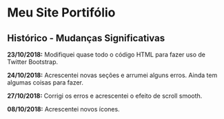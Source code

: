 # Meu Site Portifólio

## Histórico - Mudanças Significativas

**23/10/2018:** Modifiquei quase todo o código HTML para fazer uso de Twitter Bootstrap.

**24/10/2018:** Acrescentei novas seções e arrumei alguns erros. Ainda tem algumas coisas para fazer.

**27/10/2018:** Corrigi os erros e acrescentei o efeito de scroll smooth.

**08/10/2018:** Acrescentei novos ícones.